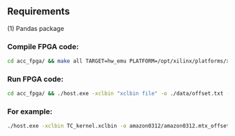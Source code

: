 Requirements
------------

(1) Pandas package


### Compile FPGA code:
```sh
cd acc_fpga/ && make all TARGET=hw_emu PLATFORM=/opt/xilinx/platforms/xilinx_u250_gen3x16_xdma_3_1_202020_1/xilinx_u250_gen3x16_xdma_3_1_202020_1.xpfm
```

### Run FPGA code:
```sh
cd acc_fpga/ && ./host.exe -xclbin "xclbin file" -o ./data/offset.txt -i ./data/colomn.txt
```

### For example:
```sh
./host.exe -xclbin TC_kernel.xclbin -o amazon0312/amazon0312.mtx_offset.txt -i amazon0312/amazon0312.mtx_column.txt 
```


